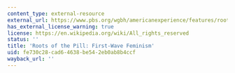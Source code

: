 ```yaml
---
content_type: external-resource
external_url: https://www.pbs.org/wgbh/americanexperience/features/roots-pill/
has_external_license_warning: true
license: https://en.wikipedia.org/wiki/All_rights_reserved
status: ''
title: 'Roots of the Pill: First-Wave Feminism'
uid: fe730c28-cad6-4638-be54-2eb0ab8b4ccf
wayback_url: ''
---
```

